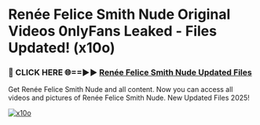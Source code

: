 # Renée Felice Smith Nude Original Videos 0nlyFans Leaked - Files Updated! (x10o)

<h3>🔴 CLICK HERE 🌐==►► <a href="https://tinyurl.com/yc6ubb5a" rel="nofollow">Renée Felice Smith Nude Updated Files</a></h3>

Get Renée Felice Smith Nude and all content. Now you can access all videos and pictures of Renée Felice Smith Nude. New Updated Files 2025!

[![x10o](https://i.imgur.com/7eu0CRL.gif)](https://tinyurl.com/yc6ubb5a)
